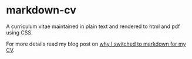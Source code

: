 markdown-cv
===========

A curriculum vitae maintained in plain text and rendered to html and pdf using CSS.

For more details read my blog post on [why I switched to markdown for my CV](http://eliseopapa.org/blog/2012/09/20/why-i-switched-to-markdown-for-my-cv/).